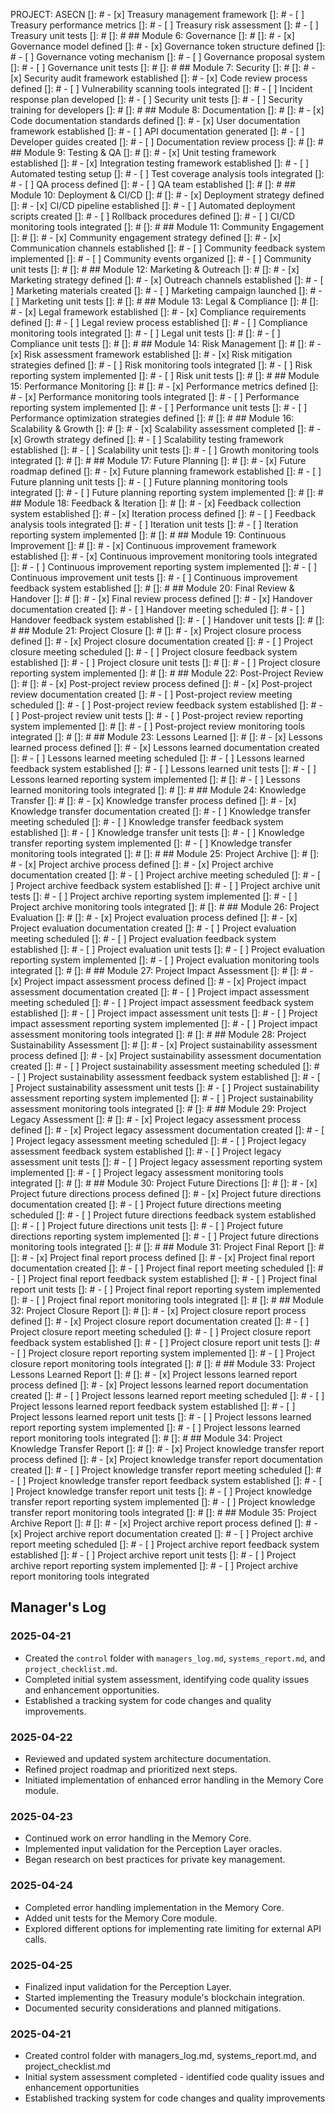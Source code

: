 PROJECT: ASECN
[]: # - [x] Treasury management framework
[]: # - [ ] Treasury performance metrics
[]: # - [ ] Treasury risk assessment
[]: # - [ ] Treasury unit tests
[]: # 
[]: # ## Module 6: Governance
[]: # 
[]: # - [x] Governance model defined
[]: # - [x] Governance token structure defined
[]: # - [ ] Governance voting mechanism
[]: # - [ ] Governance proposal system
[]: # - [ ] Governance unit tests
[]: # 
[]: # ## Module 7: Security
[]: # 
[]: # - [x] Security audit framework established
[]: # - [x] Code review process defined
[]: # - [ ] Vulnerability scanning tools integrated
[]: # - [ ] Incident response plan developed
[]: # - [ ] Security unit tests
[]: # - [ ] Security training for developers
[]: # 
[]: # ## Module 8: Documentation
[]: # 
[]: # - [x] Code documentation standards defined
[]: # - [x] User documentation framework established
[]: # - [ ] API documentation generated
[]: # - [ ] Developer guides created
[]: # - [ ] Documentation review process
[]: # 
[]: # ## Module 9: Testing & QA
[]: # 
[]: # - [x] Unit testing framework established
[]: # - [x] Integration testing framework established
[]: # - [ ] Automated testing setup
[]: # - [ ] Test coverage analysis tools integrated
[]: # - [ ] QA process defined
[]: # - [ ] QA team established
[]: # 
[]: # ## Module 10: Deployment & CI/CD
[]: # 
[]: # - [x] Deployment strategy defined
[]: # - [x] CI/CD pipeline established
[]: # - [ ] Automated deployment scripts created
[]: # - [ ] Rollback procedures defined
[]: # - [ ] CI/CD monitoring tools integrated
[]: # 
[]: # ## Module 11: Community Engagement
[]: # 
[]: # - [x] Community engagement strategy defined
[]: # - [x] Communication channels established
[]: # - [ ] Community feedback system implemented
[]: # - [ ] Community events organized
[]: # - [ ] Community unit tests
[]: # 
[]: # ## Module 12: Marketing & Outreach
[]: # 
[]: # - [x] Marketing strategy defined
[]: # - [x] Outreach channels established
[]: # - [ ] Marketing materials created
[]: # - [ ] Marketing campaign launched
[]: # - [ ] Marketing unit tests
[]: # 
[]: # ## Module 13: Legal & Compliance
[]: # 
[]: # - [x] Legal framework established
[]: # - [x] Compliance requirements defined
[]: # - [ ] Legal review process established
[]: # - [ ] Compliance monitoring tools integrated
[]: # - [ ] Legal unit tests
[]: #
[]: # - [ ] Compliance unit tests
[]: # 
[]: # ## Module 14: Risk Management
[]: # 
[]: # - [x] Risk assessment framework established
[]: # - [x] Risk mitigation strategies defined
[]: # - [ ] Risk monitoring tools integrated
[]: # - [ ] Risk reporting system implemented
[]: # - [ ] Risk unit tests
[]: # 
[]: # ## Module 15: Performance Monitoring
[]: # 
[]: # - [x] Performance metrics defined
[]: # - [x] Performance monitoring tools integrated
[]: # - [ ] Performance reporting system implemented
[]: # - [ ] Performance unit tests
[]: # - [ ] Performance optimization strategies defined
[]: # 
[]: # ## Module 16: Scalability & Growth
[]: # 
[]: # - [x] Scalability assessment completed
[]: # - [x] Growth strategy defined
[]: # - [ ] Scalability testing framework established
[]: # - [ ] Scalability unit tests
[]: # - [ ] Growth monitoring tools integrated
[]: # 
[]: # ## Module 17: Future Planning
[]: # 
[]: # - [x] Future roadmap defined
[]: # - [x] Future planning framework established
[]: # - [ ] Future planning unit tests
[]: # - [ ] Future planning monitoring tools integrated
[]: # - [ ] Future planning reporting system implemented
[]: # 
[]: # ## Module 18: Feedback & Iteration
[]: # 
[]: # - [x] Feedback collection system established
[]: # - [x] Iteration process defined
[]: # - [ ] Feedback analysis tools integrated
[]: # - [ ] Iteration unit tests
[]: # - [ ] Iteration reporting system implemented
[]: # 
[]: # ## Module 19: Continuous Improvement
[]: # 
[]: # - [x] Continuous improvement framework established
[]: # - [x] Continuous improvement monitoring tools integrated
[]: # - [ ] Continuous improvement reporting system implemented
[]: # - [ ] Continuous improvement unit tests
[]: # - [ ] Continuous improvement feedback system established
[]: # 
[]: # ## Module 20: Final Review & Handover
[]: # 
[]: # - [x] Final review process defined
[]: # - [x] Handover documentation created
[]: # - [ ] Handover meeting scheduled
[]: # - [ ] Handover feedback system established
[]: # - [ ] Handover unit tests
[]: # 
[]: # ## Module 21: Project Closure
[]: # 
[]: # - [x] Project closure process defined
[]: # - [x] Project closure documentation created
[]: # - [ ] Project closure meeting scheduled
[]: # - [ ] Project closure feedback system established
[]: # - [ ] Project closure unit tests
[]: #
[]: # - [ ] Project closure reporting system implemented
[]: # 
[]: # ## Module 22: Post-Project Review
[]: # 
[]: # - [x] Post-project review process defined
[]: # - [x] Post-project review documentation created
[]: # - [ ] Post-project review meeting scheduled
[]: # - [ ] Post-project review feedback system established
[]: # - [ ] Post-project review unit tests
[]: # - [ ] Post-project review reporting system implemented
[]: # 
[]: # - [ ] Post-project review monitoring tools integrated
[]: # 
[]: # ## Module 23: Lessons Learned
[]: # 
[]: # - [x] Lessons learned process defined
[]: # - [x] Lessons learned documentation created
[]: # - [ ] Lessons learned meeting scheduled
[]: # - [ ] Lessons learned feedback system established
[]: # - [ ] Lessons learned unit tests
[]: # - [ ] Lessons learned reporting system implemented
[]: #
[]: # - [ ] Lessons learned monitoring tools integrated
[]: # 
[]: # ## Module 24: Knowledge Transfer
[]: # 
[]: # - [x] Knowledge transfer process defined
[]: # - [x] Knowledge transfer documentation created
[]: # - [ ] Knowledge transfer meeting scheduled
[]: # - [ ] Knowledge transfer feedback system established
[]: # - [ ] Knowledge transfer unit tests
[]: # - [ ] Knowledge transfer reporting system implemented
[]: # - [ ] Knowledge transfer monitoring tools integrated
[]: # 
[]: # ## Module 25: Project Archive
[]: # 
[]: # - [x] Project archive process defined
[]: # - [x] Project archive documentation created
[]: # - [ ] Project archive meeting scheduled
[]: # - [ ] Project archive feedback system established
[]: # - [ ] Project archive unit tests
[]: # - [ ] Project archive reporting system implemented
[]: # - [ ] Project archive monitoring tools integrated
[]: # 
[]: # ## Module 26: Project Evaluation
[]: # 
[]: # - [x] Project evaluation process defined
[]: # - [x] Project evaluation documentation created
[]: # - [ ] Project evaluation meeting scheduled
[]: # - [ ] Project evaluation feedback system established
[]: # - [ ] Project evaluation unit tests
[]: # - [ ] Project evaluation reporting system implemented
[]: # - [ ] Project evaluation monitoring tools integrated
[]: # 
[]: # ## Module 27: Project Impact Assessment
[]: # 
[]: # - [x] Project impact assessment process defined
[]: # - [x] Project impact assessment documentation created
[]: # - [ ] Project impact assessment meeting scheduled
[]: # - [ ] Project impact assessment feedback system established
[]: # - [ ] Project impact assessment unit tests
[]: # - [ ] Project impact assessment reporting system implemented
[]: # - [ ] Project impact assessment monitoring tools integrated
[]: # 
[]: # ## Module 28: Project Sustainability Assessment
[]: # 
[]: # - [x] Project sustainability assessment process defined
[]: # - [x] Project sustainability assessment documentation created
[]: # - [ ] Project sustainability assessment meeting scheduled
[]: # - [ ] Project sustainability assessment feedback system established
[]: # - [ ] Project sustainability assessment unit tests
[]: # - [ ] Project sustainability assessment reporting system implemented
[]: # - [ ] Project sustainability assessment monitoring tools integrated
[]: # 
[]: # ## Module 29: Project Legacy Assessment
[]: # 
[]: # - [x] Project legacy assessment process defined
[]: # - [x] Project legacy assessment documentation created
[]: # - [ ] Project legacy assessment meeting scheduled
[]: # - [ ] Project legacy assessment feedback system established
[]: # - [ ] Project legacy assessment unit tests
[]: # - [ ] Project legacy assessment reporting system implemented
[]: # - [ ] Project legacy assessment monitoring tools integrated
[]: # 
[]: # ## Module 30: Project Future Directions
[]: # 
[]: # - [x] Project future directions process defined
[]: # - [x] Project future directions documentation created
[]: # - [ ] Project future directions meeting scheduled
[]: # - [ ] Project future directions feedback system established
[]: # - [ ] Project future directions unit tests
[]: # - [ ] Project future directions reporting system implemented
[]: # - [ ] Project future directions monitoring tools integrated
[]: # 
[]: # ## Module 31: Project Final Report
[]: # 
[]: # - [x] Project final report process defined
[]: # - [x] Project final report documentation created
[]: # - [ ] Project final report meeting scheduled
[]: # - [ ] Project final report feedback system established
[]: # - [ ] Project final report unit tests
[]: # - [ ] Project final report reporting system implemented
[]: # - [ ] Project final report monitoring tools integrated
[]: # 
[]: # ## Module 32: Project Closure Report
[]: # 
[]: # - [x] Project closure report process defined
[]: # - [x] Project closure report documentation created
[]: # - [ ] Project closure report meeting scheduled
[]: # - [ ] Project closure report feedback system established
[]: # - [ ] Project closure report unit tests
[]: # - [ ] Project closure report reporting system implemented
[]: # - [ ] Project closure report monitoring tools integrated
[]: # 
[]: # ## Module 33: Project Lessons Learned Report
[]: # 
[]: # - [x] Project lessons learned report process defined
[]: # - [x] Project lessons learned report documentation created
[]: # - [ ] Project lessons learned report meeting scheduled
[]: # - [ ] Project lessons learned report feedback system established
[]: # - [ ] Project lessons learned report unit tests
[]: # - [ ] Project lessons learned report reporting system implemented
[]: # - [ ] Project lessons learned report monitoring tools integrated
[]: # 
[]: # ## Module 34: Project Knowledge Transfer Report
[]: # 
[]: # - [x] Project knowledge transfer report process defined
[]: # - [x] Project knowledge transfer report documentation created
[]: # - [ ] Project knowledge transfer report meeting scheduled
[]: # - [ ] Project knowledge transfer report feedback system established
[]: # - [ ] Project knowledge transfer report unit tests
[]: # - [ ] Project knowledge transfer report reporting system implemented
[]: # - [ ] Project knowledge transfer report monitoring tools integrated
[]: # 
[]: # ## Module 35: Project Archive Report
[]: # 
[]: # - [x] Project archive report process defined
[]: # - [x] Project archive report documentation created
[]: # - [ ] Project archive report meeting scheduled
[]: # - [ ] Project archive report feedback system established
[]: # - [ ] Project archive report unit tests
[]: # - [ ] Project archive report reporting system implemented
[]: # - [ ] Project archive report monitoring tools integrated

## Manager's Log

### 2025-04-21

*   Created the `control` folder with `managers_log.md`, `systems_report.md`, and `project_checklist.md`.
*   Completed initial system assessment, identifying code quality issues and enhancement opportunities.
*   Established a tracking system for code changes and quality improvements.

### 2025-04-22

*   Reviewed and updated system architecture documentation.
*   Refined project roadmap and prioritized next steps.
*   Initiated implementation of enhanced error handling in the Memory Core module.

### 2025-04-23

*   Continued work on error handling in the Memory Core.
*   Implemented input validation for the Perception Layer oracles.
*   Began research on best practices for private key management.

### 2025-04-24

*   Completed error handling implementation in the Memory Core.
*   Added unit tests for the Memory Core module.
*   Explored different options for implementing rate limiting for external API calls.

### 2025-04-25

*   Finalized input validation for the Perception Layer.
*   Started implementing the Treasury module's blockchain integration.
*   Documented security considerations and planned mitigations.


### 2025-04-21

- Created control folder with managers_log.md, systems_report.md, and project_checklist.md
- Initial system assessment completed - identified code quality issues and enhancement opportunities
- Established tracking system for code changes and quality improvements
